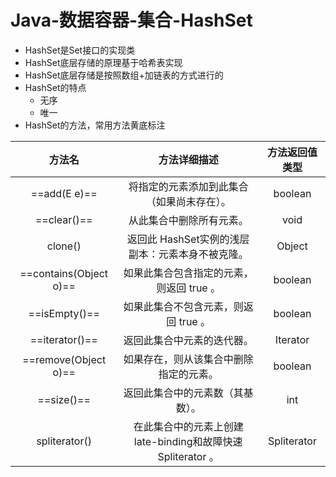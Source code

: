 # Java-数据容器-集合-HashSet

- HashSet是Set接口的实现类
- HashSet底层存储的原理基于哈希表实现
- HashSet底层存储是按照数组+加链表的方式进行的
- HashSet的特点
  - 无序
  - 唯一
- HashSet的方法，常用方法黄底标注

|         方法名         |                        方法详细描述                         | 方法返回值类型 |
| :--------------------: | :---------------------------------------------------------: | :------------: |
|      ==add(E e)==      |         将指定的元素添加到此集合（如果尚未存在）。          |    boolean     |
|      ==clear()==       |                  从此集合中删除所有元素。                   |      void      |
|        clone()         |      返回此 HashSet实例的浅层副本：元素本身不被克隆。       |     Object     |
| ==contains(Object o)== |          如果此集合包含指定的元素，则返回 true 。           |    boolean     |
|     ==isEmpty()==      |            如果此集合不包含元素，则返回 true 。             |    boolean     |
|     ==iterator()==     |                 返回此集合中元素的迭代器。                  |  Iterator<E>   |
|  ==remove(Object o)==  |           如果存在，则从该集合中删除指定的元素。            |    boolean     |
|       ==size()==       |              返回此集合中的元素数（其基数）。               |      int       |
|     spliterator()      | 在此集合中的元素上创建late-binding和故障快速 Spliterator 。 | Spliterator<E> |